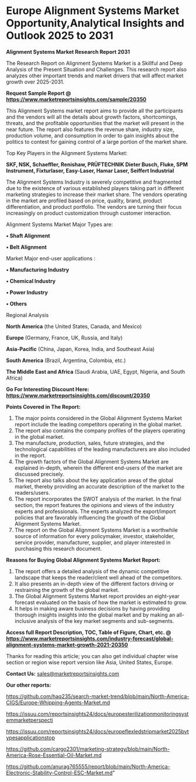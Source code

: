 # Europe Alignment Systems Market Opportunity,Analytical Insights and Outlook 2025 to 2031

<strong>Alignment Systems Market Research Report 2031</strong>

The Research Report on Alignment Systems Market is a Skillful and Deep Analysis of the Present Situation and Challenges. This research report also analyzes other important trends and market drivers that will affect market growth over 2025-2031.

<strong>Request Sample Report @ <a href=https://www.marketreportsinsights.com/sample/20350>https://www.marketreportsinsights.com/sample/20350</a></strong>

This Alignment Systems market report aims to provide all the participants and the vendors will all the details about growth factors, shortcomings, threats, and the profitable opportunities that the market will present in the near future. The report also features the revenue share, industry size, production volume, and consumption in order to gain insights about the politics to contest for gaining control of a large portion of the market share.

Top Key Players in the Alignment Systems Market:

<strong>SKF, NSK, Schaeffler, Renishaw, PRÜFTECHNIK Dieter Busch, Fluke, SPM Instrument, Fixturlaser, Easy-Laser, Hamar Laser, Seiffert Industrial</strong>

The Alignment Systems Industry is severely competitive and fragmented due to the existence of various established players taking part in different marketing strategies to increase their market share. The vendors operating in the market are profiled based on price, quality, brand, product differentiation, and product portfolio. The vendors are turning their focus increasingly on product customization through customer interaction.

Alignment Systems Market Major Types are:

<strong>• Shaft Alignment

• Belt Alignment</strong>

Market Major end-user applications :

<strong>• Manufacturing Industry

• Chemical Industry

• Power Industry

• Others</strong>

Regional Analysis

</u><strong><b>North America</b></strong> (the United States, Canada, and Mexico)

<strong><b>Europe </b></strong>(Germany, France, UK, Russia, and Italy)

<strong><b>Asia-Pacific</b></strong> (China, Japan, Korea, India, and Southeast Asia)

<strong><b>South America</b></strong> (Brazil, Argentina, Colombia, etc.)

<strong><b>The Middle East and Africa</b></strong> (Saudi Arabia, UAE, Egypt, Nigeria, and South Africa)

<strong>Go For Interesting Discount Here: <a href=https://www.marketreportsinsights.com/discount/20350>https://www.marketreportsinsights.com/discount/20350</a></strong>

<strong>Points Covered in The Report:</strong>
<ol>
  <li>The major points considered in the Global Alignment Systems Market report include the leading competitors operating in the global market.</li>
  <li>The report also contains the company profiles of the players operating in the global market.</li>
  <li>The manufacture, production, sales, future strategies, and the technological capabilities of the leading manufacturers are also included in the report.</li>
  <li>The growth factors of the Global Alignment Systems Market are explained in-depth, wherein the different end-users of the market are discussed precisely.</li>
  <li>The report also talks about the key application areas of the global market, thereby providing an accurate description of the market to the readers/users.</li>
  <li>The report incorporates the SWOT analysis of the market. In the final section, the report features the opinions and views of the industry experts and professionals. The experts analyzed the export/import policies that are favorably influencing the growth of the Global Alignment Systems Market.</li>
  <li>The report on the Global Alignment Systems Market is a worthwhile source of information for every policymaker, investor, stakeholder, service provider, manufacturer, supplier, and player interested in purchasing this research document.</li>
</ol>
<strong>Reasons for Buying Global Alignment Systems Market Report:</strong>

<ol>
  <li>The report offers a detailed analysis of the dynamic competitive landscape that keeps the reader/client well ahead of the competitors.</li>
  <li>It also presents an in-depth view of the different factors driving or restraining the growth of the global market.</li>
  <li>The Global Alignment Systems Market report provides an eight-year forecast evaluated on the basis of how the market is estimated to grow.</li>
  <li>It helps in making aware business decisions by having providing thorough insights insights into the global market and by making an all-inclusive analysis of the key market segments and sub-segments.</li>
</ol>
<strong>Access full Report Description, TOC, Table of Figure, Chart, etc. @ <a href=https://www.marketreportsinsights.com/industry-forecast/global-alignment-systems-market-growth-2021-20350>https://www.marketreportsinsights.com/industry-forecast/global-alignment-systems-market-growth-2021-20350</a></strong>


Thanks for reading this article; you can also get individual chapter wise section or region wise report version like Asia, United States, Europe.

<strong>Contact Us:</strong>
sales@marketreportsinsights.com

<strong>Our other reports:</strong>

<a href=https://github.com/haq235/search-market-trend/blob/main/North-America-CIGS/Europe-Whipping-Agents-Market.md>https://github.com/haq235/search-market-trend/blob/main/North-America-CIGS/Europe-Whipping-Agents-Market.md</a>

<a href=https://issuu.com/reportsinsights24/docs/europesterilizationmonitoringsystemmarketperspecti>https://issuu.com/reportsinsights24/docs/europesterilizationmonitoringsystemmarketperspecti</a>

<a href=https://issuu.com/reportsinsights24/docs/europeflexledstripmarket2025bytypesapplicationstop>https://issuu.com/reportsinsights24/docs/europeflexledstripmarket2025bytypesapplicationstop</a>

<a href=https://github.com/cargo2301/marketing-strategy/blob/main/North-America-Rose-Essential-Oil-Market.md>https://github.com/cargo2301/marketing-strategy/blob/main/North-America-Rose-Essential-Oil-Market.md</a>

<a href=https://github.com/anurag765555/report/blob/main/North-America-Electronic-Stability-Control-ESC-Market.md>https://github.com/anurag765555/report/blob/main/North-America-Electronic-Stability-Control-ESC-Market.md</a>"
